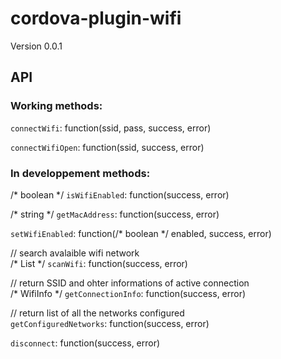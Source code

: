 # cordova-plugin-wifi

Version 0.0.1

## API

### Working methods:

`connectWifi`: function(ssid, pass, success, error)

`connectWifiOpen`: function(ssid, success, error)

### In developpement methods:

/* boolean */ `isWifiEnabled`: function(success, error)

/* string */ `getMacAddress`: function(success, error)

`setWifiEnabled`: function(/* boolean */ enabled, success, error)

// search avalaible wifi network<br>
/* List<ScanResult> */ `scanWifi`: function(success, error) 
    
// return SSID and ohter informations of active connection<br>
/* WifiInfo */ `getConnectionInfo`: function(success, error)

// return list of all the networks configured<br>
`getConfiguredNetworks`: function(success, error)

`disconnect`: function(success, error)
